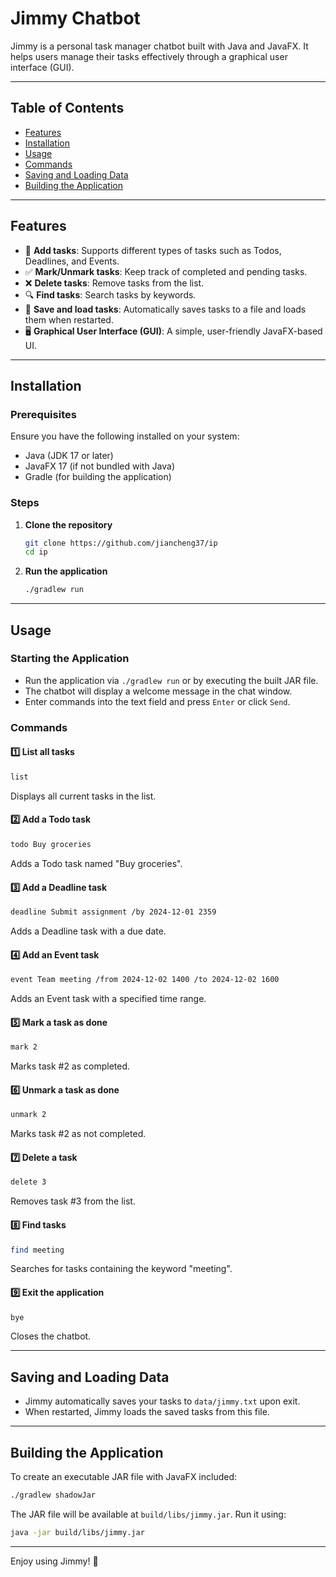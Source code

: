 # Jimmy Chatbot

Jimmy is a personal task manager chatbot built with Java and JavaFX. It helps users manage their tasks effectively through a graphical user interface (GUI).

---

## Table of Contents
- [Features](#features)
- [Installation](#installation)
- [Usage](#usage)
- [Commands](#commands)
- [Saving and Loading Data](#saving-and-loading-data)
- [Building the Application](#building-the-application)

---

## Features
- 📌 **Add tasks**: Supports different types of tasks such as Todos, Deadlines, and Events.
- ✅ **Mark/Unmark tasks**: Keep track of completed and pending tasks.
- ❌ **Delete tasks**: Remove tasks from the list.
- 🔍 **Find tasks**: Search tasks by keywords.
- 📄 **Save and load tasks**: Automatically saves tasks to a file and loads them when restarted.
- 🖥️ **Graphical User Interface (GUI)**: A simple, user-friendly JavaFX-based UI.

---

## Installation
### **Prerequisites**
Ensure you have the following installed on your system:
- Java (JDK 17 or later)
- JavaFX 17 (if not bundled with Java)
- Gradle (for building the application)

### **Steps**
1. **Clone the repository**
   ```sh
   git clone https://github.com/jiancheng37/ip
   cd ip
   ```
2. **Run the application**
   ```sh
   ./gradlew run
   ```

---

## Usage
### **Starting the Application**
- Run the application via `./gradlew run` or by executing the built JAR file.
- The chatbot will display a welcome message in the chat window.
- Enter commands into the text field and press `Enter` or click `Send`.

### **Commands**
#### 1️⃣ **List all tasks**
```sh
list
```
Displays all current tasks in the list.

#### 2️⃣ **Add a Todo task**
```sh
todo Buy groceries
```
Adds a Todo task named "Buy groceries".

#### 3️⃣ **Add a Deadline task**
```sh
deadline Submit assignment /by 2024-12-01 2359
```
Adds a Deadline task with a due date.

#### 4️⃣ **Add an Event task**
```sh
event Team meeting /from 2024-12-02 1400 /to 2024-12-02 1600
```
Adds an Event task with a specified time range.

#### 5️⃣ **Mark a task as done**
```sh
mark 2
```
Marks task #2 as completed.

#### 6️⃣ **Unmark a task as done**
```sh
unmark 2
```
Marks task #2 as not completed.

#### 7️⃣ **Delete a task**
```sh
delete 3
```
Removes task #3 from the list.

#### 8️⃣ **Find tasks**
```sh
find meeting
```
Searches for tasks containing the keyword "meeting".

#### 9️⃣ **Exit the application**
```sh
bye
```
Closes the chatbot.

---

## Saving and Loading Data
- Jimmy automatically saves your tasks to `data/jimmy.txt` upon exit.
- When restarted, Jimmy loads the saved tasks from this file.

---

## Building the Application
To create an executable JAR file with JavaFX included:
```sh
./gradlew shadowJar
```
The JAR file will be available at `build/libs/jimmy.jar`.
Run it using:
```sh
java -jar build/libs/jimmy.jar
```

---

Enjoy using Jimmy! 🚀
